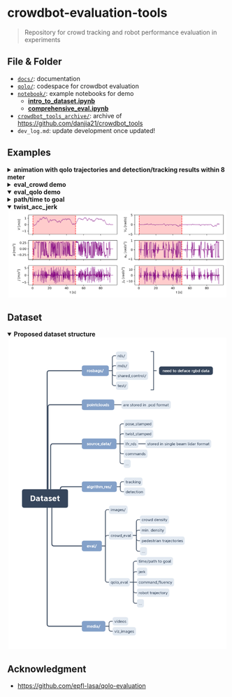 # crowdbot-evaluation-tools

> Repository for crowd tracking and robot performance evaluation in experiments

## File & Folder

- [`docs/`](./docs/): documentation
- [`qolo/`](./qolo/): codespace for crowdbot evaluation
- [`notebook/`](./notebook/): example notebooks for demo
  - **[intro_to_dataset.ipynb](https://github.com/epfl-lasa/crowdbot-evaluation-tools/blob/main/notebooks/intro_to_dataset.ipynb)**
  - **[comprehensive_eval.ipynb](https://github.com/epfl-lasa/crowdbot-evaluation-tools/blob/main/notebooks/comprehensive_eval.ipynb)**
- [`crowdbot_tools_archive/`](./crowdbot_tools_archive/): archive of https://github.com/danjia21/crowdbot_tools
- `dev_log.md`: update development once updated!

## Examples

<details>
    <summary><b>animation with qolo trajectories and detection/tracking results within 8 meter</b></summary> <div align="center"> <img src="./example/2021-04-10-12-36-29.gif" alt="example video"   width="500" > </div>
</details>

<details>
    <summary><b>eval_crowd demo</b></summary>
    <details>
        <summary><b>crowd_density variations along the timestamps</b></summary> <div align="center"> <img src="./example/2021-04-24-13-07-54_crowd_density.png" alt="crowd_density"   width="500" > </div>
    </details>
    <details>
        <summary><b>min_dist variations along the timestamps</b></summary> <div align="center"> <img src="./example/2021-04-24-13-07-54_min_dist.png" alt="min_dist"   width="500" > </div>
    </details>
</details>
<details open>
    <summary><b>eval_qolo demo</b></summary>
    <details>
        <summary><b>path/time to goal</b></summary> <div align="center"> <img src="./example/2021-04-24-13-07-54_path.png" alt="path"   width="500" > </div>
    </details>
    <details open>
        <summary><b>twist_acc_jerk</b></summary> <div align="center"> <img src="./example/2021-04-24-13-07-54_qolo_command.png" alt="twist_acc_jerk"   width="500" > </div>
    </details>
</details>


## Dataset

<details open>
    <summary><b>Proposed dataset structure</b></summary> <div align="center"> <img src="./example/dataset_stucture.png" alt="dataset"   width="500" > </div>
</details>

## Acknowledgment

- https://github.com/epfl-lasa/qolo-evaluation
